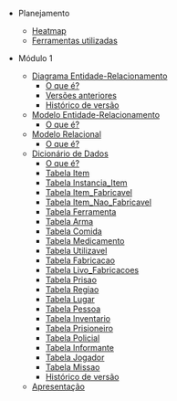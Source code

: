 [//]: # (<a href="/" style="text-decoration: none;">)

[//]: # (    <img alt="Brasao" src="assets/img.png" style="border-radius: 20%; padding: 20px">)

[//]: # (</a>)

* Planejamento
  - [Heatmap](Planejamento/Heatmap.md)
  - [Ferramentas utilizadas](Planejamento/Ferramentas.md)

* Módulo 1
  - [Diagrama Entidade-Relacionamento](Modulo-1/DER.md)
    * [O que é?](Modulo-1/DER.md#o-que-é)
    * [Versões anteriores](Modulo-1/DER.md#versões-anteriores)
    * [Histórico de versão](Modulo-1/DER.md#histórico-de-versão)
  - [Modelo Entidade-Relacionamento](Modulo-1/MER.md)
    * [O que é?]()
  - [Modelo Relacional](Modulo-1/MER.md)
    * [O que é?]()
  - [Dicionário de Dados](Modulo-1/dicionario.md)
    * [O que é?](Modulo-1/dicionario.md#o-que-é)
    * [Tabela Item](Modulo-1/dicionario.md#tabela-item)
    * [Tabela Instancia_Item](Modulo-1/dicionario.md#tabela-instancia_item)
    * [Tabela Item_Fabricavel](Modulo-1/dicionario.md#tabela-item_fabricavel)
    * [Tabela Item_Nao_Fabricavel](Modulo-1/dicionario.md#tabela-item_nao_fabricavel)
    * [Tabela Ferramenta](Modulo-1/dicionario.md#tabela-ferramenta)
    * [Tabela Arma](Modulo-1/dicionario.md#tabela-arma)
    * [Tabela Comida](Modulo-1/dicionario.md#tabela-comida)
    * [Tabela Medicamento](Modulo-1/dicionario.md#tabela-medicamento)
    * [Tabela Utilizavel](Modulo-1/dicionario.md#tabela-utilizavel)
    * [Tabela Fabricacao](Modulo-1/dicionario.md#tabela-fabricacao)
    * [Tabela Livo_Fabricacoes](Modulo-1/dicionario.md#tabela-livro_fabricacoes)
    * [Tabela Prisao](Modulo-1/dicionario.md#tabela-prisao)
    * [Tabela Regiao](Modulo-1/dicionario.md#tabela-regiao)
    * [Tabela Lugar](Modulo-1/dicionario.md#tabela-lugar)
    * [Tabela Pessoa](Modulo-1/dicionario.md#tabela-pessoa)
    * [Tabela Inventario](Modulo-1/dicionario.md#tabela-inventario)
    * [Tabela Prisioneiro](Modulo-1/dicionario.md#tabela-prisioneiro)
    * [Tabela Policial](Modulo-1/dicionario.md#tabela-policial)
    * [Tabela Informante](Modulo-1/dicionario.md#tabela-informante)
    * [Tabela Jogador](Modulo-1/dicionario.md#tabela-jogador)
    * [Tabela Missao](Modulo-1/dicionario.md#tabela-missao)
    * [Histórico de versão](Modulo-1/dicionario.md#histórico-de-versão)
  - [Apresentação](Modulo-1/Modulo1.md)


